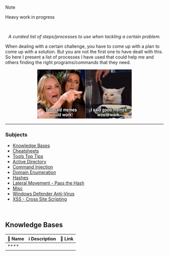 > [!Note]
> Heavy work in progress

<p align="center"><img alt="" src="" width="300" /></p>

*<p align="center">A curated list of steps/processes to use when tackling a certain problem.</p>*

When dealing with a certain challenge, you have to come up with a plan to come up with a solution. But you are not the first one to have dealt with this. So here I present a list of processes I have used that could help me and others finding the right programs/commands that they need.

<p align="center"><img alt="Need a better meme here.." src="https://github.com/Kevinovitz/cyber-security-megathread/blob/main/images/Cyber_Meme_03.png" width="300" /></p>

----

### Subjects

- [Knowledge Bases](#knowledge-bases)
- [Cheatsheets](#cheatsheets)
- [Tools Top Tips](#tools-top-tips)
- [Active Directory](#active-directory)
- [Command Injection](3command-injection)
- [Domain Enumeration](#domain-enumeration)
- [Hashes](#hashes)
- [Lateral Movement - Pass the Hash](#lateral-movement---pass-the-hash)
- [Misc](#misc)
- [Windows Defender Anti-Virus](#windows-defender-anti-virus)
- [XSS - Cross Site Scripting](#xss---cross-site-scripting)

<br>

## Knowledge Bases

🔰 Name | ℹ️ Description | 🔗 Link
-- | -- | --
**** |  | 

<br>
